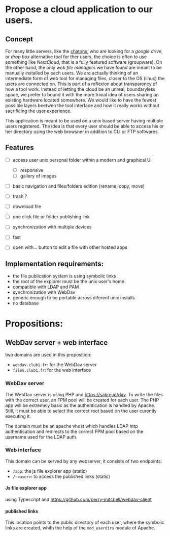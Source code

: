 # Propose a cloud application to our users.

## Concept

For many little servers, like the [chatons](https://chatons.org/fr), who are
looking for a *google drive*, or *drop box* alternative tool for ther users, the
choice is often to use something like *NextCloud*, that is a fully featured
software (groupware). On the other hand, the only *web file managers*
we have found are meant to be manually installed by each users.
We are actually thinking of an intermediate form of web tool for managing files,
closer to the OS (linux) the users are connected on. This is part of a
reflexion about transparency of how a tool work. Instead of letting the cloud
be an unreal, boundaryless space, we prefer to bound it with the more trivial
idea of users sharing an existing hardware located somewhere. We would like to
have the fewest possible layers beetwen the tool interface and how it really
works without sacrificing the user experience.

This application is meant to be used on a unix based server having multiple
users registered. The idea is that every user should be able to access his or
her directory using the web browsner in addition to CLI or FTP softwares.


## Features

- [ ] access user unix personal folder within a modern and graphical UI
    - [ ] responsive
    - [ ] gallery of images
- [ ] basic navigation and files/folders edition (rename, copy, move)
- [ ] trash ?
- [ ] download file
- [ ] one click file or folder publishing link
- [ ] synchronization with multiple devices
- [ ] fast
- [ ] open with... button to edit a file with other hosted apps


## Implementation requirements:

- the file publication system is using symbolic links
- the root of the explorer must be the unix user's home.
- compatible with LDAP and PAM
- synchronization with WebDav
- generic enough to be portable across diferent unix installs
- no database

# Propositions:

## WebDav server + web interface

two domains are used in this proposition:

- `webdav.club1.fr`: for the WebDav server
- `files.club1.fr`:  for the web interface

### WebDav server

The WebDav server is using PHP and https://sabre.io/dav. To write the files with
the correct user, an FPM pool will be created for each user.
The PHP app will be extremely basic as the authentication is handled by Apache.
Still, it must be able to select the correct root based on the user curently
executing it.

The domain must be an apache vhost which handles LDAP http authentication and
redirects to the correct FPM pool based on the username used for the LDAP auth.

### Web interface

This domain can be served by any webserver, it consists of two endpoints:

- `/app`:     the js file explorer app (static)
- `/~<user>`: to access the published links (static)

#### Js file explorer app

using Typescript and https://github.com/perry-mitchell/webdav-client

#### published links

This location points to the public directory of each user, where the symbolic
links are created, whith the help of the `mod_userdirs` module of Apache.
